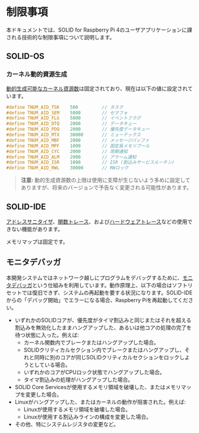 # 制限事項

本ドキュメントでは、SOLID for Raspberry Pi 4のユーザアプリケーションに課される技術的な制限事項について説明します。


## SOLID-OS

### カーネル動的資源生成

[動的生成可能なカーネル資源数][5]は固定されており、現在は以下の値に設定されています。

```c
#define TNUM_AID_TSK    500         // タスク
#define TNUM_AID_SEM    5000        // セマフォ
#define TNUM_AID_FLG    5000        // イベントフラグ
#define TNUM_AID_DTQ    2000        // データキュー
#define TNUM_AID_PDQ    2000        // 優先度データキュー
#define TNUM_AID_MTX    30000       // ミューテックス
#define TNUM_AID_MBF    2000        // メッセージバッファ
#define TNUM_AID_MPF    1000        // 固定長メモリプール
#define TNUM_AID_CYC    2000        // 周期通知
#define TNUM_AID_ALM    2000        // アラーム通知
#define TNUM_AID_ISR    1000        // ISR (割込みサービスルーチン)
#define TNUM_AID_RWL    30000       // RWロック
```

> **注意:** 動的生成資源数の上限は使用に支障が生じないよう多めに設定してありますが、将来のバージョンで予告なく変更される可能性があります。


## SOLID-IDE

[アドレスサニタイザ][4]、[関数トレース][2]、および[ハードウェアトレース][3]などの使用できない機能があります。

メモリマップは固定です。

<!-- TODO: check if XRay is really unavailable -->


## モニタデバッガ

本開発システムではネットワーク越しにプログラムをデバッグするために、[モニタデバッガ][1]という仕組みを利用しています。動作原理上、以下の場合はソフトリセットでは復旧できず、システムの再起動を要する状況になります。SOLID-IDEからの「デバッグ開始」でエラーになる場合、Raspberry Piを再起動してください。

- いずれかのSOLIDコアが、優先度がタイマ割込みと同じまたはそれを超える割込みを無効化したままハングアップした、あるいは他コアの処理の完了を待つ状態に入った。例えば:
    - カーネル関数内でブレークまたはハングアップした場合。
    - SOLIDクリティカルセクション内でブレークまたはハングアップし、それと同時に別のコアが同じSOLIDクリティカルセクションをロックしようとしている場合。
    - いずれかのコアがCPUロック状態でハングアップした場合。
    - タイマ割込みの処理がハングアップした場合。
- SOLID Core Servicesが使用するメモリ領域を破壊した、またはメモリマップを変更した場合。
- Linuxがハングアップした、またはカーネルの動作が阻害された。例えば:
    - Linuxが使用するメモリ領域を破壊した場合。
    - Linuxが使用する割込みラインの構成を変更した場合。
- その他、特にシステムレジスタの変更など。


[1]: http://solid.kmckk.com/doc/skit/current/os/solution-config.html?highlight=%E3%83%A2%E3%83%8B%E3%82%BF#solid-os
[2]: http://solid.kmckk.com/doc/skit/current/user_guide/function_trace.html
[3]: http://solid.kmckk.com/doc/skit/current/user_guide/hardware_trace.html
[4]: http://solid.kmckk.com/doc/skit/current/user_guide/address_sanitizer.html
[5]: http://solid.kmckk.com/doc/skit/current/os/kernel/kernel_config.html#id68
